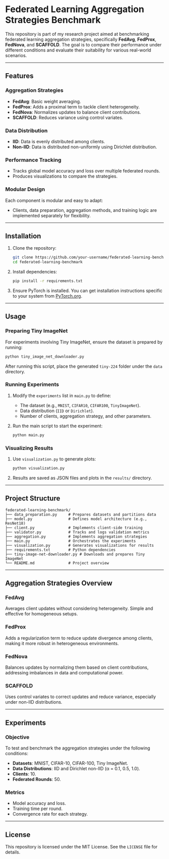 
# Federated Learning Aggregation Strategies Benchmark

This repository is part of my research project aimed at benchmarking federated learning aggregation strategies, specifically **FedAvg**, **FedProx**, **FedNova**, and **SCAFFOLD**. The goal is to compare their performance under different conditions and evaluate their suitability for various real-world scenarios.

---

## Features

### Aggregation Strategies
- **FedAvg**: Basic weight averaging.
- **FedProx**: Adds a proximal term to tackle client heterogeneity.
- **FedNova**: Normalizes updates to balance client contributions.
- **SCAFFOLD**: Reduces variance using control variates.

### Data Distribution
- **IID**: Data is evenly distributed among clients.
- **Non-IID**: Data is distributed non-uniformly using Dirichlet distribution.

### Performance Tracking
- Tracks global model accuracy and loss over multiple federated rounds.
- Produces visualizations to compare the strategies.

### Modular Design
Each component is modular and easy to adapt:
- Clients, data preparation, aggregation methods, and training logic are implemented separately for flexibility.

---

## Installation

1. Clone the repository:
   ```bash
   git clone https://github.com/your-username/federated-learning-benchmark.git
   cd federated-learning-benchmark
   ```

2. Install dependencies:
   ```bash
   pip install -r requirements.txt
   ```

3. Ensure PyTorch is installed. You can get installation instructions specific to your system from [PyTorch.org](https://pytorch.org/).

---

## Usage

### Preparing Tiny ImageNet
For experiments involving Tiny ImageNet, ensure the dataset is prepared by running:
```bash
python tiny_image_net_downloader.py
```
After running this script, place the generated `tiny-224` folder under the `data` directory.

### Running Experiments

1. Modify the `experiments` list in `main.py` to define:
   - The dataset (e.g., `MNIST`, `CIFAR10`, `CIFAR100`, `TinyImageNet`).
   - Data distribution (`IID` or `Dirichlet`).
   - Number of clients, aggregation strategy, and other parameters.

2. Run the main script to start the experiment:
   ```bash
   python main.py
   ```

### Visualizing Results

1. Use `visualization.py` to generate plots:
   ```bash
   python visualization.py
   ```

2. Results are saved as JSON files and plots in the `results/` directory.

---

## Project Structure

```plaintext
federated-learning-benchmark/
├── data_preparation.py     # Prepares datasets and partitions data
├── model.py                # Defines model architecture (e.g., ResNet18)
├── client.py               # Implements client-side training
├── validator.py            # Tracks and logs validation metrics
├── aggregation.py          # Implements aggregation strategies
├── main.py                 # Orchestrates the experiments
├── visualization.py        # Generates visualizations for results
├── requirements.txt        # Python dependencies
├── tiny-image-net-downloader.py # Downloads and prepares Tiny ImageNet
└── README.md               # Project overview
```

---

## Aggregation Strategies Overview

### FedAvg
Averages client updates without considering heterogeneity. Simple and effective for homogeneous setups.

### FedProx
Adds a regularization term to reduce update divergence among clients, making it more robust in heterogeneous environments.

### FedNova
Balances updates by normalizing them based on client contributions, addressing imbalances in data and computational power.

### SCAFFOLD
Uses control variates to correct updates and reduce variance, especially under non-IID distributions.

---

## Experiments

### Objective
To test and benchmark the aggregation strategies under the following conditions:

- **Datasets**: MNIST, CIFAR-10, CIFAR-100, Tiny ImageNet.
- **Data Distributions**: IID and Dirichlet non-IID (α = 0.1, 0.5, 1.0).
- **Clients**: 10.
- **Federated Rounds**: 50.

### Metrics
- Model accuracy and loss.
- Training time per round.
- Convergence rate for each strategy.

---

## License
This repository is licensed under the MIT License. See the `LICENSE` file for details.
